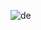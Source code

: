 ![de](https://github.com/saddamsaddam/JavaSwingDivDesign/assets/56682452/d71288d4-6190-4e11-8b27-6587d7915b39)
